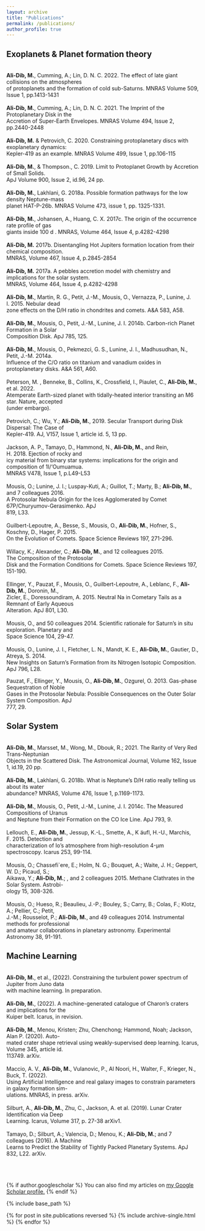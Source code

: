 ```yaml
---
layout: archive
title: "Publications"
permalink: /publications/
author_profile: true
---
```



<p><h2>Exoplanets &amp; Planet formation theory </h2><br><b>Ali-Dib, M.</b>, Cumming, A.; Lin, D. N. C.&nbsp;2022. The effect of late giant collisions on the atmospheres<br>of protoplanets and the formation of cold sub-Saturns. MNRAS Volume 509, Issue 1, pp.1413-1431<br><br><b>Ali-Dib, M.</b>, Cumming, A.; Lin, D. N. C.&nbsp;2021.&nbsp;The Imprint of the Protoplanetary Disk in the<br>Accretion of Super-Earth Envelopes. MNRAS Volume 494, Issue 2, pp.2440-2448<br><br><b>Ali-Dib, M.</b>&nbsp;&amp; Petrovich, C.&nbsp;2020. Constraining protoplanetary discs with exoplanetary dynamics:<br>Kepler-419 as an example. MNRAS Volume 499, Issue 1, pp.106-115<br><br><b>Ali-Dib, M.</b>, &amp; Thompson., C.&nbsp;2019.&nbsp;Limit to Protoplanet Growth by Accretion of Small Solids.<br>ApJ Volume 900, Issue 2, id.96, 24 pp.<br><br><b>Ali-Dib, M.</b>, Lakhlani, G.&nbsp;2018a.&nbsp;Possible formation pathways for the low density Neptune-mass<br>planet HAT-P-26b.&nbsp;MNRAS Volume 473, issue 1, pp. 1325-1331.<br><br><b>Ali-Dib, M.</b>, Johansen, A., Huang, C. X.&nbsp;2017c.&nbsp;The origin of the occurrence rate profile of gas<br>giants inside 100 d . MNRAS, Volume 464, Issue 4, p.4282-4298<br><br><b>Ali-Dib, M.</b> 2017b. Disentangling Hot Jupiters formation location from their chemical composition.<br>MNRAS, Volume 467, Issue 4, p.2845-2854<br><br><b>Ali-Dib, M.</b> 2017a. A pebbles accretion model with chemistry and implications for the solar system.<br>MNRAS, Volume 464, Issue 4, p.4282-4298<br><br><b>Ali-Dib, M.</b>, Martin, R. G., Petit, J.-M., Mousis, O., Vernazza, P., Lunine, J. I.&nbsp;2015. Nebular dead<br>zone effects on the D/H ratio in chondrites and comets. A&amp;A 583, A58.<br><br><b>Ali-Dib, M.</b>, Mousis, O., Petit, J.-M., Lunine, J. I.&nbsp;2014b. Carbon-rich Planet Formation in a Solar<br>Composition Disk. ApJ 785, 125.<br><br><b>Ali-Dib, M.</b>, Mousis, O., Pekmezci, G. S., Lunine, J. I., Madhusudhan, N., Petit, J.-M.&nbsp;2014a.<br>Influence of the C/O ratio on titanium and vanadium oxides in protoplanetary disks. A&amp;A 561, A60.<br><br>Peterson, M. , Benneke, B., Collins, K., Crossfield, I., Piaulet, C.,&nbsp;<b>Ali-Dib, M.</b>, et al.&nbsp;2022. <br> Atemperate Earth-sized planet with tidally-heated interior transiting an M6 star.&nbsp;Nature, accepted<br>(under embargo).<br><br>Petrovich, C.; Wu, Y.;&nbsp;<b>Ali-Dib, M.</b>, 2019.&nbsp;Secular Transport during Disk Dispersal: The Case of<br>Kepler-419.&nbsp;AJ, V157, Issue 1, article id. 5, 13 pp.<br><br>Jackson, A. P., Tamayo, D., Hammond, N.,&nbsp;<b>Ali-Dib, M.</b>, and Rein, H.&nbsp;2018.&nbsp;Ejection of rocky and<br>icy material from binary star systems: implications for the origin and composition of 1I/&lsquo;Oumuamua.<br>MNRAS V478, Issue 1, p.L49-L53<br><br>Mousis, O.; Lunine, J. I.; Luspay-Kuti, A.; Guillot, T.; Marty, B.;&nbsp;<b>Ali-Dib, M.</b>, and 7 colleagues&nbsp;2016.<br>A Protosolar Nebula Origin for the Ices Agglomerated by Comet 67P/Churyumov-Gerasimenko. ApJ<br>819, L33.<br><br>Guilbert-Lepoutre, A., Besse, S., Mousis, O.,&nbsp;<b>Ali-Dib, M.</b>, Hofner, S., Koschny, D., Hager, P.&nbsp;2015.<br>On the Evolution of Comets. Space Science Reviews 197, 271-296.<br><br>Willacy, K.; Alexander, C.;&nbsp;<b>Ali-Dib, M.</b>, and 12 colleagues&nbsp;2015. <br>The Composition of the Protosolar<br>Disk and the Formation Conditions for Comets. Space Science Reviews 197, 151-190.<br><br>Ellinger, Y., Pauzat, F., Mousis, O., Guilbert-Lepoutre, A., Leblanc, F.,&nbsp;<b>Ali-Dib, M.</b>, Doronin, M.,<br>Zicler, E., Doressoundiram, A.&nbsp;2015. Neutral Na in Cometary Tails as a Remnant of Early Aqueous<br>Alteration. ApJ 801, L30.<br><br>Mousis, O., and 50 colleagues&nbsp;2014. Scientific rationale for Saturn&rsquo;s in situ exploration. Planetary and<br>Space Science 104, 29-47.<br><br>Mousis, O., Lunine, J. I., Fletcher, L. N., Mandt, K. E.,&nbsp;<b>Ali-Dib, M.</b>, Gautier, D., Atreya, S.&nbsp;2014.<br>New Insights on Saturn&rsquo;s Formation from its Nitrogen Isotopic Composition. ApJ 796, L28.&nbsp;</p>
<div>Pauzat, F., Ellinger, Y., Mousis, O.,&nbsp;<b>Ali-Dib, M.</b>, Ozgurel, O.&nbsp;2013. Gas-phase Sequestration of Noble<br>Gases in the Protosolar Nebula: Possible Consequences on the Outer Solar System Composition. ApJ<br>777, 29.<br><h2>Solar System</h2><br><b>Ali-Dib, M.</b>, Marsset, M., Wong, M., Dbouk, R.;&nbsp;2021.&nbsp;The Rarity of Very Red Trans-Neptunian<br>Objects in the Scattered Disk.&nbsp;The Astronomical Journal, Volume 162, Issue 1, id.19, 20 pp.<br><br><b>Ali-Dib, M.</b>, Lakhlani, G.&nbsp;2018b.&nbsp;What is Neptune&rsquo;s D/H ratio really telling us about its water<br>abundance?&nbsp;MNRAS, Volume 476, Issue 1, p.1169-1173.<br><br><b>Ali-Dib, M.</b>, Mousis, O., Petit, J.-M., Lunine, J. I.&nbsp;2014c. The Measured Compositions of Uranus<br>and Neptune from their Formation on the CO Ice Line. ApJ 793, 9.<br><br>Lellouch, E.,&nbsp;<b>Ali-Dib, M.</b>, Jessup, K.-L., Smette, A., K ̈aufl, H.-U., Marchis, F.&nbsp;2015. Detection and<br>characterization of Io&rsquo;s atmosphere from high-resolution 4-&mu;m spectroscopy. Icarus 253, 99-114.<br><br>Mousis, O.; Chassefi`ere, E.; Holm, N. G.; Bouquet, A.; Waite, J. H.; Geppert, W. D.; Picaud, S.;<br>Aikawa, Y.;&nbsp;<b>Ali-Dib, M.</b>; , and 2 colleagues&nbsp;2015. Methane Clathrates in the Solar System. Astrobi-<br>ology 15, 308-326.<br><br>Mousis, O.; Hueso, R.; Beaulieu, J.-P.; Bouley, S.; Carry, B.; Colas, F.; Klotz, A.; Pellier, C.; Petit,<br>J.-M.; Rousselot, P.;&nbsp;<b>Ali-Dib, M.</b>, and 49 colleagues&nbsp;2014. Instrumental methods for professional<br>and amateur collaborations in planetary astronomy. Experimental Astronomy 38, 91-191.<br><h2>Machine Learning</h2><br><b>Ali-Dib, M.</b>, et al.,&nbsp;(2022). Constraining the turbulent power spectrum of Jupiter from Juno data<br>with machine learning. In preparation.<br><br><b>Ali-Dib, M.</b>,&nbsp;(2022).&nbsp;A machine-generated catalogue of Charon&rsquo;s craters and implications for the<br>Kuiper belt. Icarus, in revision.<br><br><b>Ali-Dib, M.</b>, Menou, Kristen; Zhu, Chenchong; Hammond, Noah; Jackson, Alan P.&nbsp;(2020). Auto-<br>mated crater shape retrieval using weakly-supervised deep learning.&nbsp;Icarus, Volume 345, article id.<br>113749. arXiv.<br><br>Maccio, A. V.,&nbsp;<b>Ali-Dib, M.</b>, Vulanovic, P., Al Noori, H., Walter, F., Krieger, N., Buck, T.&nbsp;(2022).<br>Using Artificial Intelligence and real galaxy images to constrain parameters in galaxy formation sim-<br>ulations. MNRAS, in press. arXiv.<br><br>Silburt, A.,&nbsp;<b>Ali-Dib, M.</b>, Zhu, C., Jackson, A. et al.&nbsp;(2019).&nbsp;Lunar Crater Identification via Deep<br>Learning.&nbsp;Icarus, Volume 317, p. 27-38 arXiv1.<br><br>Tamayo, D.; Silburt, A.; Valencia, D.; Menou, K.;&nbsp;<b>Ali-Dib, M.</b>; and 7 colleagues&nbsp;(2016). A Machine<br>Learns to Predict the Stability of Tightly Packed Planetary Systems. ApJ 832, L22. arXiv.<br><br><div><br></div>
</div>
<div>
    <section><br></section>
</div>


{% if author.googlescholar %}
  You can also find my articles on <u><a href="{{author.googlescholar}}">my Google Scholar profile</a>.</u>
{% endif %}

{% include base_path %}

{% for post in site.publications reversed %}
  {% include archive-single.html %}
{% endfor %}
